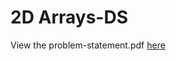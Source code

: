 # 2D Arrays-DS
View the problem-statement.pdf [here](https://github.com/tanaytoshniwal/Competitive-Programming/blob/master/Interview-Preparation/HackerRank-Interview%20Preparation%20Kit/Arrays/2D%20Arrays-DS/problem-statement.pdf)